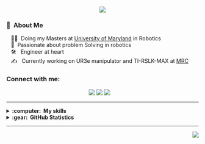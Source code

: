 <h1 align="center">
  <a href="https://git.io/typing-svg">
    <img src="https://readme-typing-svg.herokuapp.com/?lines=Hello,+There!+👋;I+am+Sahruday+....;Have+a+GoodOne!&center=true&size=30">
  </a>
</h1>

### :space_invader: &nbsp;About Me

&nbsp;&nbsp;&nbsp;🧑‍💻 &nbsp;Doing my Masters at  [University of Maryland](https://eng.umd.edu/) in Robotics \
&nbsp;&nbsp;&nbsp;:seedling: &nbsp;Passionate about problem Solving in robotics\
&nbsp;&nbsp;&nbsp;:hammer_and_wrench: &nbsp; Engineer at heart\
&nbsp;&nbsp;&nbsp;:writing_hand: &nbsp; Currently working on UR3e manipulator and TI-RSLK-MAX at [MRC](https://facilities.robotics.umd.edu/ral.html)

<h3 align="left">Connect with me:</h3>
<p align="center">
  <a href="https://www.linkedin.com/in/sahruday"><img src="https://img.shields.io/badge/-LinkedIn-0077B5?style=for-the-badge&logo=Linkedin&logoColor=white"/></a> <a href="mailto:sahrudaypatti@gmail.com"><img src="https://img.shields.io/badge/-Email-D14836?style=for-the-badge&logo=Gmail&logoColor=white"/></a>
  <a href="mailto:sahrudayreddy@outlook.com"><img src="https://img.shields.io/badge/Microsoft_Outlook-0078D4?style=for-the-badge&logo=microsoft-outlook&logoColor=white" /></a>&nbsp;&nbsp;&nbsp;&nbsp;
</p>

<hr/>

<details>
  <summary><b>:computer: &nbsp;My skills</b></summary>
  <br/>


<div style="overflow-x: auto; width: 100%;">
  <table style="width: 200%; table-layout: fixed; border-collapse: collapse; white-space: nowrap;">

  <tbody>
  <tr>
      <td>Languages</td>
      <td><img src="https://img.shields.io/badge/c-%2300599C.svg?style=for-the-badge&logo=c&logoColor=white"></td>
      <td><img src="https://img.shields.io/badge/C%2B%2B-00599C?style=for-the-badge&logo=c%2B%2B&logoColor=white"></td>
      <td><img src="https://img.shields.io/badge/Python-3776AB?style=for-the-badge&logo=python&logoColor=white"></td>
      <td><img src="https://img.shields.io/badge/Go-00ADD8?style=for-the-badge&logo=go&logoColor=white"></td>
      <td><img src="https://img.shields.io/badge/matlab-E34F26?style=for-the-badge"></td>
      <td><img src="https://img.shields.io/badge/shell_script-%23121011.svg?style=for-the-badge&logo=gnu-bash&logoColor=white"></td>
      <td><img src="https://img.shields.io/badge/markdown-%23000000.svg?style=for-the-badge&logo=markdown&logoColor=white"></td>
      <td><img src="https://img.shields.io/badge/latex-%23008080.svg?style=for-the-badge&logo=latex&logoColor=white"></td>
      <td><img src="https://img.shields.io/badge/HTML5-E34F26?style=for-the-badge&logo=html5&logoColor=white"></td>
      <td><img src="https://img.shields.io/badge/CSS3-1572B6?style=for-the-badge&logo=css3&logoColor=white"></td>
    </tr>
    <tr>
      <td>Tools</td>
      <td><img src="https://img.shields.io/badge/opencv-%23white.svg?style=for-the-badge&logo=opencv&logoColor=white"/></td>
      <td><img src="https://img.shields.io/badge/ros-%230A0FF9.svg?style=for-the-badge&logo=ros&logoColor=white"/></td>
      <td><img src="https://img.shields.io/badge/git-%23F05033.svg?style=for-the-badge&logo=git&logoColor=white"></td>
      <td><img src="https://img.shields.io/badge/github-%23121011.svg?style=for-the-badge&logo=github&logoColor=white"></td>
      <td><img src="https://img.shields.io/badge/pycharm-143?style=for-the-badge&logo=pycharm&logoColor=black&color=black&labelColor=green"></td>
      <td><img src="https://img.shields.io/badge/VSCODE-007ACC.svg?&style=for-the-badge&logo=appveyor"></td>
      <td><img src="https://img.shields.io/badge/Anaconda-%2344A833.svg?style=for-the-badge&logo=anaconda&logoColor=white"></td>
      <td><img src="https://img.shields.io/badge/CMake-064F8C?style=for-the-badge&logo=cmake&logoColor=white"></td>
    </tr>
    <tr>
      <td>Frameworks</td>
      <td><img src="https://img.shields.io/badge/PyTorch-%23EE4C2C.svg?style=for-the-badge&logo=PyTorch&logoColor=white"></img></td>
      <td><img src="https://img.shields.io/badge/TensorFlow-%23FF6F00.svg?style=for-the-badge&logo=TensorFlow&logoColor=white"></img></td>
      <td><img src="https://img.shields.io/badge/scikit--learn-%23F7931E.svg?style=for-the-badge&logo=scikit-learn&logoColor=white"></img></td>
      <td><img src="https://img.shields.io/badge/SciPy-%230C55A5.svg?style=for-the-badge&logo=scipy&logoColor=%white"></img></td>
      <td><img src="https://img.shields.io/badge/Keras-%23D00000.svg?style=for-the-badge&logo=Keras&logoColor=white"></img></td>
      <td><img src="https://img.shields.io/badge/pandas-%23150458.svg?style=for-the-badge&logo=pandas&logoColor=white"></img></td>
      <td><img src="https://img.shields.io/badge/numpy-%23013243.svg?style=for-the-badge&logo=numpy&logoColor=white"></img></td>
      <td><img src="https://img.shields.io/badge/Matplotlib-%23ffffff.svg?style=for-the-badge&logo=Matplotlib&logoColor=black"></img></td>
    </tr>
    <tr>
      <td>CI</td>
      <td><img src="https://img.shields.io/badge/gitlab%20ci-%23181717.svg?style=for-the-badge&logo=gitlab&logoColor=white"></td>
      <td><img src="https://img.shields.io/badge/travis%20ci-%232B2F33.svg?style=for-the-badge&logo=travis&logoColor=white"></td>
      <td><img src="https://img.shields.io/badge/Codecov-F01F7A?style=for-the-badge&logo=Codecov&logoColor=white"></td> 
      <td><img src="https://img.shields.io/badge/Docker-2CA5E0?style=for-the-badge&logo=docker&logoColor=white"></td>
    </tr>
    <tr>
      <td>OS</td>
      <td><img src="https://img.shields.io/badge/Linux-FCC624?style=for-the-badge&logo=linux&logoColor=black"></td>
      <td><img src="https://img.shields.io/badge/Windows-0078D6?style=for-the-badge&logo=windows&logoColor=white"></td>
      <td><img src="https://img.shields.io/badge/iOS-000000?style=for-the-badge&logo=ios&logoColor=white"></td>
    </tr>
    <tr>
      <td>HardWare</td>
      <td><img src="https://img.shields.io/badge/Raspberry%20Pi-A22846.svg?style=for-the-badge&logo=Raspberry-Pi&logoColor=white"></td>
      <td><img src="https://img.shields.io/badge/Arduino-00979D.svg?style=for-the-badge&logo=Arduino&logoColor=white"></td>
  </tbody>
</table>
</div>
</details>

<details>
  <summary><b>:gear: &nbsp;GitHub Statistics</b></summary>
  <br/>
    <p align="center">
        <img height="137px" src="https://github-readme-streak-stats.herokuapp.com/?user=saahu27&hide_border=true&theme=nightowl" />
    </p>
    <p align="center">
        <img height="137px" src="https://github-readme-stats.vercel.app/api?username=saahu27&hide_title=true&hide_border=true&show_icons=true&include_all_commits=true&count_private=true&line_height=21&theme=nightowl" /> <img height="137px" src="https://github-readme-stats.vercel.app/api/top-langs/?username=saahu27&hide=html&hide_title=true&hide_border=true&layout=compact&langs_count=8&theme=nightowl" />
    </p>
</details>

<hr/>

<p align="right">
<img src="https://komarev.com/ghpvc/?username=saahu27&style=plastic&label=Views"><img>
</p>




